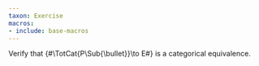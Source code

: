 ```yaml
---
taxon: Exercise
macros:
- include: base-macros
---
```


Verify that {#\TotCat{P\Sub{\bullet}}\to E#} is a categorical equivalence.
